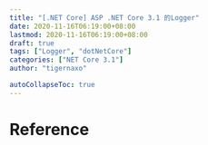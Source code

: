 ```yaml
---
title: "[.NET Core] ASP .NET Core 3.1 的Logger"
date: 2020-11-16T06:19:00+08:00
lastmod: 2020-11-16T06:19:00+08:00
draft: true
tags: ["Logger", "dotNetCore"]
categories: ["NET Core 3.1"]
author: "tigernaxo"

autoCollapseToc: true
---
```


# Reference